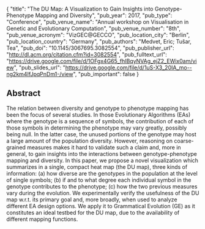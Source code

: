 {
  "title": "The DU Map: A Visualization to Gain Insights into Genotype-Phenotype Mapping and Diversity",
  "pub_year": 2017,
  "pub_type": "Conference",
  "pub_venue_name": "Annual workshop on Visualisation in Genetic and Evolutionary Computation",
  "pub_venue_number": "8th",
  "pub_venue_acronym": "VizGEC@GECCO",
  "pub_location_city": "Berlin",
  "pub_location_country": "Germany",
  "pub_authors": "Medvet, Eric; Tušar, Tea",
  "pub_doi": "10.1145/3067695.3082554",
  "pub_publisher_url": "http://dl.acm.org/citation.cfm?id=3082554",
  "pub_fulltext_url": "https://drive.google.com/file/d/1OFgx4G65_fhIBqyNVAg_ejZ2_EWix0am/view",
  "pub_slides_url": "https://drive.google.com/file/d/1uS-X3_20IA_mo--ng2km4IfJpqPnDm1-/view",
  "pub_important": false
}

## Abstract
The relation between diversity and genotype to phenotype mapping has been the focus of several studies. In those Evolutionary Algorithms (EAs) where the genotype is a sequence of symbols, the contribution of each of those symbols in determining the phenotype may vary greatly, possibly being null. In the latter case, the unused portions of the genotype may host a large amount of the population diversity. However, reasoning on coarse-grained measures makes it hard to validate such a claim and, more in general, to gain insights into the interactions between genotype-phenotype mapping and diversity. In this paper, we propose a novel visualization which summarizes in a single, compact heat map (the DU map), three kinds of information: (a) how diverse are the genotypes in the population at the level of single symbols; (b) if and to what degree each individual symbol in the genotype contributes to the phenotype; (c) how the two previous measures vary during the evolution. We experimentally verify the usefulness of the DU map w.r.t. its primary goal and, more broadly, when used to analyze different EA design options. We apply it to Grammatical Evolution (GE) as it constitutes an ideal testbed for the DU map, due to the availability of different mapping functions.

